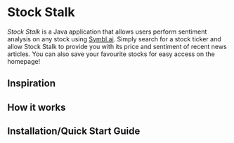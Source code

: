 # Stock Stalk
*Stock Stalk* is a Java application that allows users perform sentiment analysis on any stock using [Symbl.ai](https://symbl.ai/).
Simply search for a stock ticker and allow Stock Stalk to provide you with its price and sentiment of recent news articles.
You can also save your favourite stocks for easy access on the homepage!

## Inspiration

## How it works

## Installation/Quick Start Guide
